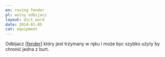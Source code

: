 ```yaml
---
en: roving fender
pl: wolny odbijacz
layout: dict_word
date: 2014-01-05
cat: equipment
---
```


Odbijacz [[fender](/dict/fender.html)] który jest trzymany w ręku i może byc szybko użyty by chronić jedna z burt.
